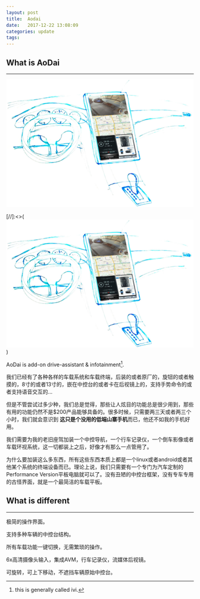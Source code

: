 ```yaml
---
layout: post
title:  Aodai
date:   2017-12-22 13:08:09
categories: update
tags: 
---
```


## What is AoDai
---

<div align="center">
<img src="/images/zk2.jpg" width="600" />
</div>
    
[//]:<>(![picture](/images/zk2.jpg))

AoDai is add-on drive-assistant & infotainment[^infotainment].

[^infotainment]:this is generally called ivi.

我们已经有了各种各样的车载系统和车载终端，后装的或者原厂的，旋钮的或者触摸的，8寸的或者13寸的，嵌在中控台的或者卡在后视镜上的，支持手势命令的或者支持语音交互的… 

但是不管尝试过多少种，我们总是觉得，那些让人炫目的功能总是很少用到，那些有用的功能仍然不是$200产品能够具备的。很多时候，只需要两三天或者两三个小时，我们就会意识到 **这只是个没用的低端山寨手机**而已，他还不如我的手机好用。

我们需要为我的老旧座驾加装一个中控导航，一个行车记录仪，一个倒车影像或者车载环视系统，这一切都装上之后，好像才有那么一点管用了。

为什么要加装这么多东西，所有这些东西本质上都是一个linux或者android或者其他某个系统的终端设备而已。理论上说，我们只需要有一个专门为汽车定制的Performance Version平板电脑就可以了。没有丑陋的中控台框架，没有专车专用的古怪界面，就是一个最简洁的车载平板。

## What is different
---
极简的操作界面。

支持多种车辆的中控台结构。

所有车载功能一键切换，无需繁琐的操作。

6x高清摄像头输入，集成AVM，行车记录仪，流媒体后视镜。

可旋转，可上下移动，不遮挡车辆原始中控台。

